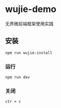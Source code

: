 # wujie-demo

无界微前端框架使用实践

## 安装

```sh
npm run wujie:install
```

### 运行

```sh
npm run dev
```

### 关闭

```sh
ctr + c
```
